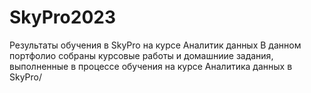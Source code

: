 # SkyPro2023
Результаты обучения в SkyPro на курсе Аналитик данных
В данном портфолио собраны курсовые работы и домашниие задания, выполненные в процессе обучения на курсе Аналитика данных в SkyPro/
